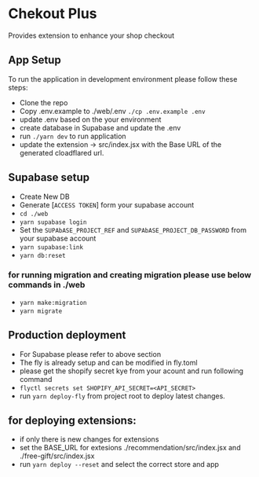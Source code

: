 # Chekout Plus

Provides extension to enhance your shop checkout
## App Setup

To run the application in development environment please follow these steps: 

- Clone the repo
- Copy .env.example to ./web/.env `./cp .env.example .env`
- update .env based on the your environment 
- create database in Supabase and update the .env
- run `./yarn dev` to run application
- update the extension -> src/index.jsx with the Base URL of the generated cloadflared url.

## Supabase setup
- Create New DB
- Generate [`ACCESS TOKEN`] form your supabase account 
- `cd ./web`
- `yarn supabase login` 
- Set the `SUPAbASE_PROJECT_REF` and `SUPAbASE_PROJECT_DB_PASSWORD` from your supabase account
- `yarn supabase:link` 
- `yarn db:reset`

### for running migration and creating migration please use below commands in ./web
- `yarn make:migration`
- `yarn migrate`


## Production deployment
- For Supabase please refer to above section 
- The fly is already setup and can be modified in fly.toml
- please get the shopify secret kye from your acount and run following command
- `flyctl secrets set SHOPIFY_API_SECRET=<API_SECRET>`
- run `yarn deploy-fly` from project root to deploy latest changes.

##  for deploying extensions:
- if only there is new changes for extensions
- set the BASE_URL for extesions ./recommendation/src/index.jsx  and ./free-gift/src/index.jsx 
- run `yarn deploy --reset` and select the correct store and app



